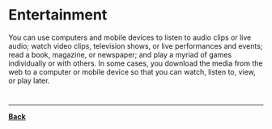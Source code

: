# Entertainment
You can use computers and mobile devices to listen to audio clips or live audio; watch video clips, television shows, or live performances and events; read a book, magazine, or newspaper; and play a myriad of games individually or with others. In some cases, you download the media from the web to a computer or mobile device so that you can watch, listen to, view, or play later.

# 
---
**[Back](INTCOMPrelimCh13)**